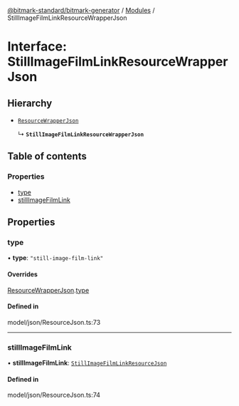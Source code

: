 [@bitmark-standard/bitmark-generator](../API.md) / [Modules](../modules.md) / StillImageFilmLinkResourceWrapperJson

# Interface: StillImageFilmLinkResourceWrapperJson

## Hierarchy

- [`ResourceWrapperJson`](ResourceWrapperJson.md)

  ↳ **`StillImageFilmLinkResourceWrapperJson`**

## Table of contents

### Properties

- [type](StillImageFilmLinkResourceWrapperJson.md#type)
- [stillImageFilmLink](StillImageFilmLinkResourceWrapperJson.md#stillImageFilmLink)

## Properties

### type

• **type**: ``"still-image-film-link"``

#### Overrides

[ResourceWrapperJson](ResourceWrapperJson.md).[type](ResourceWrapperJson.md#type)

#### Defined in

model/json/ResourceJson.ts:73

___

### stillImageFilmLink

• **stillImageFilmLink**: [`StillImageFilmLinkResourceJson`](StillImageFilmLinkResourceJson.md)

#### Defined in

model/json/ResourceJson.ts:74
